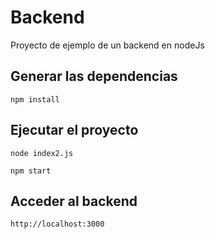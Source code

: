 # Backend
Proyecto de ejemplo de un backend en nodeJs

## Generar las dependencias
```
npm install
```

## Ejecutar el proyecto
```
node index2.js

npm start
```

## Acceder al backend
```
http://localhost:3000
```